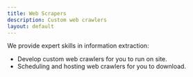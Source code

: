 ```yaml
---
title: Web Scrapers
description: Custom web crawlers
layout: default
---
```


We provide expert skills in information extraction:


* Develop custom web crawlers for you to run on site.
* Scheduling and hosting web crawlers for you to download. 
